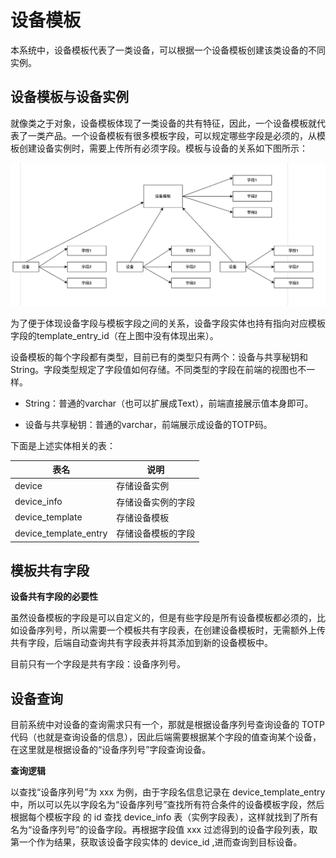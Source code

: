 # 设备模板

本系统中，设备模板代表了一类设备，可以根据一个设备模板创建该类设备的不同实例。

## 设备模板与设备实例

就像类之于对象，设备模板体现了一类设备的共有特征，因此，一个设备模板就代表了一类产品。一个设备模板有很多模板字段，可以规定哪些字段是必须的，从模板创建设备实例时，需要上传所有必须字段。模板与设备的关系如下图所示：

![image-20220917102937228](totp-admin-后端架构-设备模板与设备.png)

为了便于体现设备字段与模板字段之间的关系，设备字段实体也持有指向对应模板字段的template_entry_id（在上图中没有体现出来）。

设备模板的每个字段都有类型，目前已有的类型只有两个：设备与共享秘钥和String。字段类型规定了字段值如何存储。不同类型的字段在前端的视图也不一样。

* String：普通的varchar（也可以扩展成Text），前端直接展示值本身即可。

* 设备与共享秘钥：普通的varchar，前端展示成设备的TOTP码。

下面是上述实体相关的表：

|  表名   | 说明  |
|  ----  | ----  |
| device  | 存储设备实例 |
| device_info  | 存储设备实例的字段 |
| device_template  | 存储设备模板 |
| device_template_entry  | 存储设备模板的字段 |
## 模板共有字段


**设备共有字段的必要性**

虽然设备模板的字段是可以自定义的，但是有些字段是所有设备模板都必须的，比如设备序列号，所以需要一个模板共有字段表，在创建设备模板时，无需额外上传共有字段，后端自动查询共有字段表并将其添加到新的设备模板中。

目前只有一个字段是共有字段：设备序列号。


## 设备查询

目前系统中对设备的查询需求只有一个，那就是根据设备序列号查询设备的 TOTP 代码（也就是查询设备的信息），因此后端需要根据某个字段的值查询某个设备，在这里就是根据设备的“设备序列号”字段查询设备。

**查询逻辑**

以查找“设备序列号”为 xxx 为例，由于字段名信息记录在 device_template_entry 中，所以可以先以字段名为“设备序列号”查找所有符合条件的设备模板字段，然后根据每个模板字段 的 id 查找 device_info 表（实例字段表），这样就找到了所有名为“设备序列号”的设备字段。再根据字段值 xxx 过滤得到的设备字段列表，取第一个作为结果，获取该设备字段实体的 device_id ,进而查询到目标设备。